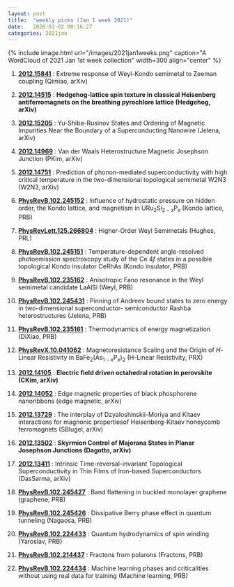 ```yaml
---
layout: post
title:  "weekly picks (Jan 1 week 2021)"
date:   2020-01-02 00:16:27
categories: 2021jan
---
```


{% include image.html url="/images/2021jan1weeks.png" caption="A WordCloud of 2021 Jan 1st week collection" width=300 align="center" %}




1. **[2012.15841](http://arxiv.org/abs/2012.15841)** : Extreme response of Weyl-Kondo semimetal to Zeeman coupling (Qimiao, arXiv)

1. **[2012.14515](http://arxiv.org/abs/2012.14515)** : **Hedgehog-lattice spin texture in classical Heisenberg antiferromagnets on the breathing pyrochlore lattice (Hedgehog, arXiv)**

1. **[2012.15205](http://arxiv.org/abs/2012.15205)** : Yu-Shiba-Rusinov States and Ordering of Magnetic Impurities Near the Boundary of a Superconducting Nanowire (Jelena, arXiv)

1. **[2012.14969](http://arxiv.org/abs/2012.14969)** : Van der Waals Heterostructure Magnetic Josephson Junction (PKim, arXiv)

1. **[2012.14751](http://arxiv.org/abs/2012.14751)** : Prediction of phonon-mediated superconductivity with high critical temperature in the two-dimensional topological semimetal W2N3 (W2N3, arXiv)

1. **[PhysRevB.102.245152](https://link.aps.org/doi/10.1103/PhysRevB.102.245152)** : Influence of hydrostatic pressure on hidden order, the Kondo lattice, and magnetism in ${\mathrm{URu}}_{2}{\mathrm{Si}}_{2\ensuremath{-}x}{\mathrm{P}}_{x}$ (Kondo lattice, PRB)

1. **[PhysRevLett.125.266804](https://link.aps.org/doi/10.1103/PhysRevLett.125.266804)** : Higher-Order Weyl Semimetals (Hughes, PRL)


1. **[PhysRevB.102.245151](https://link.aps.org/doi/10.1103/PhysRevB.102.245151)** : Temperature-dependent angle-resolved photoemission spectroscopy study of the Ce $4f$ states in a possible topological Kondo insulator CeRhAs (Kondo insulator, PRB)

1. **[PhysRevB.102.235162](https://link.aps.org/doi/10.1103/PhysRevB.102.235162)** : Anisotropic Fano resonance in the Weyl semimetal candidate LaAlSi (Weyl, PRB)

1. **[PhysRevB.102.245431](https://link.aps.org/doi/10.1103/PhysRevB.102.245431)** : Pinning of Andreev bound states to zero energy in two-dimensional superconductor- semiconductor Rashba heterostructures (Jelena, PRB)

1. **[PhysRevB.102.235161](https://link.aps.org/doi/10.1103/PhysRevB.102.235161)** : Thermodynamics of energy magnetization (DiXiao, PRB)

1. **[PhysRevX.10.041062](https://link.aps.org/doi/10.1103/PhysRevX.10.041062)** : Magnetoresistance Scaling and the Origin of $H$-Linear Resistivity in ${\mathrm{BaFe}}_{2}({\mathrm{As}}_{1\ensuremath{-}x}{\mathrm{P}}_{x}{)}_{2}$ (H-Linear Resistivity, PRX)



1. **[2012.14105](http://arxiv.org/abs/2012.14105)** : **Electric field driven octahedral rotation in perovskite (CKim, arXiv)**   

1. **[2012.14052](http://arxiv.org/abs/2012.14052)** : Edge magnetic properties of black phosphorene nanoribbons (edge magnetic, arXiv)   

1. **[2012.13729](http://arxiv.org/abs/2012.13729)** : The interplay of Dzyaloshinskii-Moriya and Kitaev interactions for magnonic propertiesof Heisenberg-Kitaev honeycomb ferromagnets (SBlugel, arXiv)

1. **[2012.13502](http://arxiv.org/abs/2012.13502)** : **Skyrmion Control of Majorana States in Planar Josephson Junctions (Dagotto, arXiv)**

1. **[2012.13411](http://arxiv.org/abs/2012.13411)** : Intrinsic Time-reversal-invariant Topological Superconductivity in Thin Films of Iron-based Superconductors (DasSarma, arXiv)    

1. **[PhysRevB.102.245427](https://link.aps.org/doi/10.1103/PhysRevB.102.245427)** : Band flattening in buckled monolayer graphene (graphene, PRB)

1. **[PhysRevB.102.245426](https://link.aps.org/doi/10.1103/PhysRevB.102.245426)** : Dissipative Berry phase effect in quantum tunneling (Nagaosa, PRB)

1. **[PhysRevB.102.224433](https://link.aps.org/doi/10.1103/PhysRevB.102.224433)** : Quantum hydrodynamics of spin winding (Yaroslav, PRB)

1. **[PhysRevB.102.214437](https://link.aps.org/doi/10.1103/PhysRevB.102.214437)** : Fractons from polarons (Fractons, PRB)

1. **[PhysRevB.102.224434](https://link.aps.org/doi/10.1103/PhysRevB.102.224434)** : Machine learning phases and criticalities without using real data for training (Machine learning, PRB)

